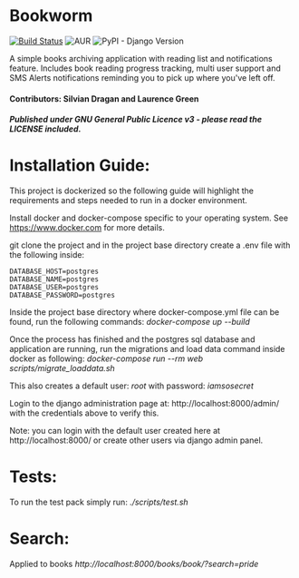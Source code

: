# Bookworm

[![Build Status](https://travis-ci.org/Silvian/bookworm.svg?branch=master)](https://travis-ci.org/Silvian/bookworm) ![AUR](https://img.shields.io/aur/license/yaourt.svg) ![PyPI - Django Version](https://img.shields.io/pypi/djversions/djangorestframework.svg)

A simple books archiving application with reading list and notifications feature.
Includes book reading progress tracking, multi user support and SMS Alerts notifications reminding you to pick up where you've left off.

#### Contributors: Silvian Dragan and Laurence Green
##### Published under GNU General Public Licence v3 - please read the LICENSE included.



# Installation Guide:

This project is dockerized so the following guide will highlight the requirements and steps needed to run in a docker environment.

Install docker and docker-compose specific to your operating system. See https://www.docker.com for more details.

git clone the project and in the project base directory create a .env file with the following inside:

```
DATABASE_HOST=postgres
DATABASE_NAME=postgres
DATABASE_USER=postgres
DATABASE_PASSWORD=postgres
```

Inside the project base directory where docker-compose.yml file can be found, run the following commands:
*docker-compose up --build*

Once the process has finished and the postgres sql database and application are running, run the migrations and load data command inside docker as following:
*docker-compose run --rm web scripts/migrate_loaddata.sh*

This also creates a default user: *root* with password: *iamsosecret*

Login to the django administration page at: http://localhost:8000/admin/ with the credentials above to verify this.

Note: you can login with the default user created here at http://localhost:8000/ or create other users via django admin panel.


# Tests:

To run the test pack simply run:
*./scripts/test.sh*


# Search:

Applied to books
*http://localhost:8000/books/book/?search=pride*
